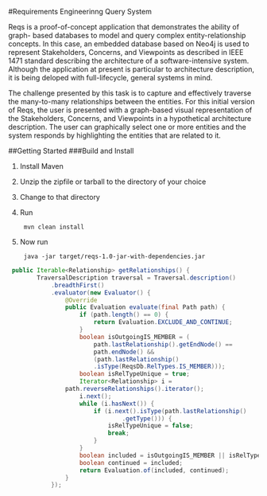 #Requirements Engineerinng Query System

Reqs is a proof-of-concept application that demonstrates the ability of graph- based databases to model and query complex entity-relationship concepts. In this case, an embedded database based on Neo4j is used to represent Stakeholders, Concerns, and Viewpoints as described in IEEE 1471 standard describing the architecture of a software-intensive system. Although the application at present is particular to architecture description, it is being deloped with full-lifecycle, general systems in mind.  

The challenge presented by this task is to capture and effectively traverse the many-to-many relationships between the entities. For this initial version of Reqs, the user is presented with a graph-based visual representation of the Stakeholders, Concerns, and Viewpoints in a hypothetical architecture description. The user can graphically select one or more entities and the system responds by highlighting the entities that are related to it.  

##Getting Started
###Build and Install
1. Install Maven
2. Unzip the zipfile or tarball to the directory of your choice
3. Change to that directory
4. Run

        mvn clean install
5. Now run

        java -jar target/reqs-1.0-jar-with-dependencies.jar


``` java
 public Iterable<Relationship> getRelationships() {
        TraversalDescription traversal = Traversal.description()
            .breadthFirst()
            .evaluator(new Evaluator() {
                @Override
                public Evaluation evaluate(final Path path) {
                    if (path.length() == 0) {
                        return Evaluation.EXCLUDE_AND_CONTINUE;
                    }
                    boolean isOutgoingIS_MEMBER = (
                        path.lastRelationship().getEndNode() == 
                        path.endNode() &&
                        (path.lastRelationship()
                        .isType(ReqsDb.RelTypes.IS_MEMBER)));
                    boolean isRelTypeUnique = true;
                    Iterator<Relationship> i = 
                path.reverseRelationships().iterator();
                    i.next();
                    while (i.hasNext()) {
                        if (i.next().isType(path.lastRelationship()
                                .getType())) {
                            isRelTypeUnique = false;
                            break;
                        }
                    }
                    boolean included = isOutgoingIS_MEMBER || isRelTypeUnique;
                    boolean continued = included;
                    return Evaluation.of(included, continued);
                }
            });
```

